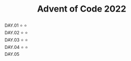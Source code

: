 # <p align="center">Advent of Code 2022</p>
DAY.01    ⭐ ⭐  
DAY.02    ⭐ ⭐  
DAY.03    ⭐ ⭐  
DAY.04    ⭐ ⭐  
DAY.05
